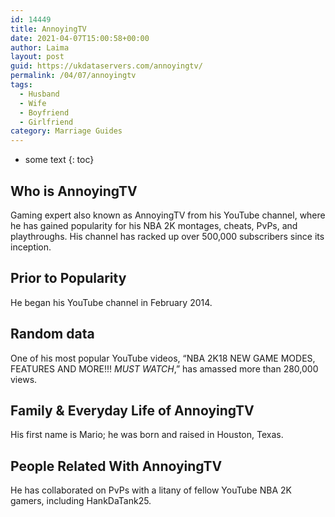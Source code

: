 ```yaml
---
id: 14449
title: AnnoyingTV
date: 2021-04-07T15:00:58+00:00
author: Laima
layout: post
guid: https://ukdataservers.com/annoyingtv/
permalink: /04/07/annoyingtv
tags:
  - Husband
  - Wife
  - Boyfriend
  - Girlfriend
category: Marriage Guides
---
```


* some text
{: toc}


## Who is AnnoyingTV
                  
                  
                  
Gaming expert also known as AnnoyingTV from his YouTube channel, where he has gained popularity for his NBA 2K montages, cheats, PvPs, and playthroughs. His channel has racked up over 500,000 subscribers since its inception.
                  
              
            
              
            
                
                
                
## Prior to Popularity
                  
                  
                  
He began his YouTube channel in February 2014. 
                  
              
            
              
            
                
                
                
## Random data
                  
                  
                  
One of his most popular YouTube videos, &#8220;NBA 2K18 NEW GAME MODES, FEATURES AND MORE!!! *MUST WATCH*,&#8221; has amassed more than 280,000 views. 
                  
              
            
              
            
                
                
                
## Family & Everyday Life of AnnoyingTV
                  
                  
                  
His first name is Mario; he was born and raised in Houston, Texas. 
                  
              
            
              
            
                
                
                
## People Related With AnnoyingTV
                  
                  
                  
He has collaborated on PvPs with a litany of fellow YouTube NBA 2K gamers, including HankDaTank25. 
                  
              
            
              
            
                
              
            
              
              
            
            
              
            
          
          
          